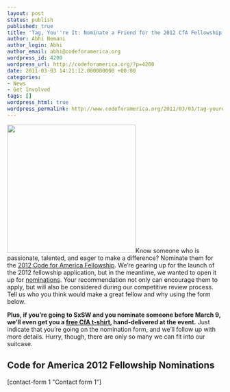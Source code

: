 ```yaml
---
layout: post
status: publish
published: true
title: 'Tag, You''re It: Nominate a Friend for the 2012 CfA Fellowship'
author: Abhi Nemani
author_login: Abhi
author_email: abhi@codeforamerica.org
wordpress_id: 4200
wordpress_url: http://codeforamerica.org/?p=4200
date: 2011-03-03 14:21:12.000000000 +00:00
categories:
- News
- Get Involved
tags: []
wordpress_html: true
wordpress_permalink: http://www.codeforamerica.org/2011/03/03/tag-youre-it/
---
```


<p><a href="http://codeforamerica.org/fellows/nominate"><img alt="" class="alignright size-full wp-image-4203" src="http://codeforamerica.org/wp-content/uploads/2011/03/nominate2.jpg" title="nominate" width="300"/></a>Know someone who is passionate, talented, and eager to make a difference? Nominate them for the <a href="http://codeforamerica.org/fellows">2012 Code for America Fellowship</a>. We’re gearing up for the launch of the 2012 fellowship application, but in the meantime, we wanted to open it up for <a href="http://codeforamerica.org/fellows/nominate">nominations</a>. Your recommendation not only can encourage them to apply, but will also be considered during our competitive review process. Tell us who you think would make a great fellow and why using the form below.</p>
<p><strong>Plus, if you’re going to SxSW and you nominate someone before March 9, we’ll even get you a <a href="http://farm5.static.flickr.com/4120/4740102349_f09014b375.jpg">free CfA t-shirt</a>, hand-delivered at the event.</strong> Just indicate that you’re going on the nomination form, and we’ll follow up with more details. Hurry, though, there are only so many we can fit into our suitcase.</p>
<h2>Code for America 2012 Fellowship Nominations</h2>
<p>[contact-form 1 "Contact form 1"]</p>
<style> textarea {width: 580px; height: 150px;} input[type="submit"] {width: 580px; height: 40px; font-weight: bold;}</style>
